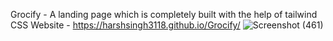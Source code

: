 Grocify - A landing page which is completely built with the help of tailwind CSS
Website - https://harshsingh3118.github.io/Grocify/
![Screenshot (461)](https://github.com/HARSHSINGH3118/Grocify/assets/134600089/bb077332-c184-4d13-90e9-35bc4c566aff)
